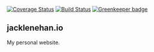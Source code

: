 [![Coverage Status](https://coveralls.io/repos/github/jacklenehan/jacklenehan.io/badge.svg?branch=master)](https://coveralls.io/github/jacklenehan/jacklenehan.io?branch=master)
[![Build Status](https://travis-ci.org/jacklenehan/jacklenehan.io.svg?branch=master)](https://travis-ci.org/jacklenehan/) [![Greenkeeper badge](https://badges.greenkeeper.io/jacklenehan/jacklenehan.io.svg)](https://greenkeeper.io/)

## jacklenehan.io

My personal website.